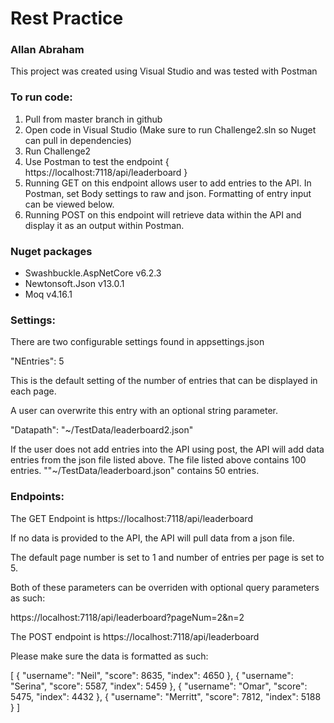 # Rest Practice
### Allan Abraham

This project was created using Visual Studio and was tested with Postman

### To run code:
1. Pull from master branch in github
2. Open code in Visual Studio (Make sure to run Challenge2.sln so Nuget can pull in dependencies)
3. Run Challenge2
4. Use Postman to test the endpoint { https://localhost:7118/api/leaderboard }
5. Running GET on this endpoint allows user to add entries to the API. In Postman, set Body settings to raw and json. Formatting of entry input can be viewed below.
6. Running POST on this endpoint will retrieve data within the API and display it as an output within Postman.

### Nuget packages
- Swashbuckle.AspNetCore v6.2.3
- Newtonsoft.Json v13.0.1
- Moq v4.16.1

### Settings:
There are two configurable settings found in appsettings.json

"NEntries": 5

This is the default setting of the number of entries that can be displayed in each page. 

A user can overwrite this entry with an optional string parameter.

"Datapath": "~/TestData/leaderboard2.json"

If the user does not add entries into the API using post, the API will add data entries from the json file listed above. The file listed above contains 100 entries. ""~/TestData/leaderboard.json" contains 50 entries. 

### Endpoints:

The GET Endpoint is https://localhost:7118/api/leaderboard

If no data is provided to the API, the API will pull data from a json file.

The default page number is set to 1 and number of entries per page is set to 5.

Both of these parameters can be overriden with optional query parameters as such:

https://localhost:7118/api/leaderboard?pageNum=2&n=2

The POST endpoint is https://localhost:7118/api/leaderboard

Please make sure the data is formatted as such:

[
	{
		"username": "Neil",
		"score": 8635,
		"index": 4650
	},
	{
		"username": "Serina",
		"score": 5587,
		"index": 5459
	},
	{
		"username": "Omar",
		"score": 5475,
		"index": 4432
	},
	{
		"username": "Merritt",
		"score": 7812,
		"index": 5188
	}
]

